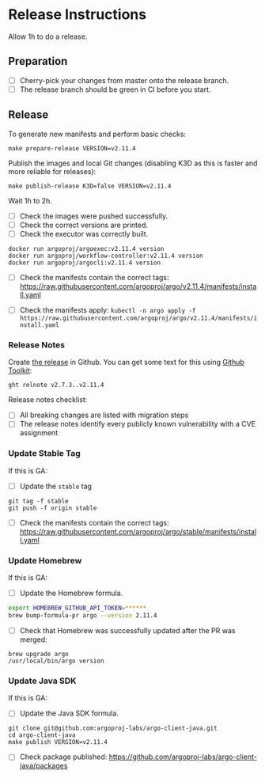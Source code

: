 # Release Instructions

Allow 1h to do a release.

## Preparation

* [ ] Cherry-pick your changes from master onto the release branch.
* [ ] The release branch should be green in CI before you start.

## Release

To generate new manifests and perform basic checks:

    make prepare-release VERSION=v2.11.4

Publish the images and local Git changes (disabling K3D as this is faster and more reliable for releases):

    make publish-release K3D=false VERSION=v2.11.4
    
Wait 1h to 2h.    
 
* [ ] Check the images were pushed successfully.
* [ ] Check the correct versions are printed.
* [ ] Check the executor was correctly built.

```
docker run argoproj/argoexec:v2.11.4 version
docker run argoproj/workflow-controller:v2.11.4 version
docker run argoproj/argocli:v2.11.4 version
```

* [ ] Check the manifests contain the correct tags: https://raw.githubusercontent.com/argoproj/argo/v2.11.4/manifests/install.yaml

* [ ] Check the manifests apply: `kubectl -n argo apply -f https://raw.githubusercontent.com/argoproj/argo/v2.11.4/manifests/install.yaml`

### Release Notes

Create [the release](https://github.com/argoproj/argo/releases) in Github. You can get some text for this using [Github Toolkit](https://github.com/alexec/github-toolkit):

    ght relnote v2.7.3..v2.11.4

Release notes checklist:

* [ ] All breaking changes are listed with migration steps
* [ ] The release notes identify every publicly known vulnerability with a CVE assignment 

### Update Stable Tag

If this is GA:

* [ ] Update the `stable` tag

```
git tag -f stable
git push -f origin stable
```

* [ ] Check the manifests contain the correct tags: https://raw.githubusercontent.com/argoproj/argo/stable/manifests/install.yaml

### Update Homebrew

If this is GA:

* [ ] Update the Homebrew formula.

```bash
export HOMEBREW_GITHUB_API_TOKEN=******
brew bump-formula-pr argo --version 2.11.4
```

* [ ] Check that Homebrew was successfully updated after the PR was merged:
 
 ```
 brew upgrade argo
 /usr/local/bin/argo version
 ```

### Update Java SDK

If this is GA:

* [ ] Update the Java SDK formula.

```
git clone git@github.com:argoproj-labs/argo-client-java.git
cd argo-client-java
make publish VERSION=v2.11.4
```

* [ ] Check package published: https://github.com/argoproj-labs/argo-client-java/packages
